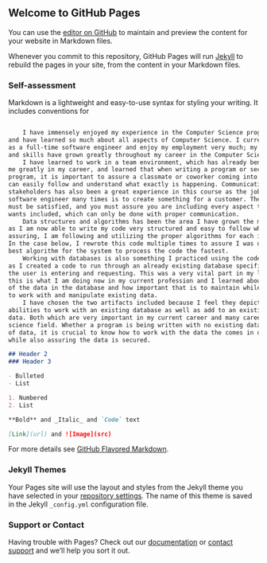 ## Welcome to GitHub Pages

You can use the [editor on GitHub](https://github.com/leticiah8231/leticiah8231.github.io/edit/main/index.md) to maintain and preview the content for your website in Markdown files.

Whenever you commit to this repository, GitHub Pages will run [Jekyll](https://jekyllrb.com/) to rebuild the pages in your site, from the content in your Markdown files.

### Self-assessment

Markdown is a lightweight and easy-to-use syntax for styling your writing. It includes conventions for

```markdown

	I have immensely enjoyed my experience in the Computer Science program 
and have learned so much about all aspects of Computer Science. I currently work 
as a full-time software engineer and enjoy my employment very much; my knowledge 
and skills have grown greatly throughout my career in the Computer Science program. 
	I have learned to work in a team environment, which has already benefitted 
me greatly in my career, and learned that when writing a program or section of a 
program, it is important to assure a classmate or coworker coming into your code 
can easily follow and understand what exactly is happening. Communication to 
stakeholders has also been a great experience in this course as the job of a 
software engineer many times is to create something for a customer. The customer 
must be satisfied, and you must assure you are including every aspect the customer 
wants included, which can only be done with proper communication.
	Data structures and algorithms has been the area I have grown the most, 
as I am now able to write my code very structured and easy to follow while also 
assuring, I am following and utilizing the proper algorithms for each instance. 
In the case below, I rewrote this code multiple times to assure I was using the 
best algorithm for the system to process the code the fastest. 
	Working with databases is also something I practiced using the code above 
as I created a code to run through an already existing database specific to what 
the user is entering and requesting. This was a very vital part in my learning as 
this is what I am doing now in my current profession and I learned about the security 
of the data in the database and how important that is to maintain while also learning 
to work with and manipulate existing data. 
	I have chosen the two artifacts included because I feel they depict both my 
abilities to work with an existing database as well as add to an existing database of 
data. Both which are very important in my current career and many careers in the computer 
science field. Whether a program is being written with no existing data or a full database 
of data, it is crucial to know how to work with the data the comes in or is already set, 
while also assuring the data is secured.

## Header 2
### Header 3

- Bulleted
- List

1. Numbered
2. List

**Bold** and _Italic_ and `Code` text

[Link](url) and ![Image](src)
```

For more details see [GitHub Flavored Markdown](https://guides.github.com/features/mastering-markdown/).

### Jekyll Themes

Your Pages site will use the layout and styles from the Jekyll theme you have selected in your [repository settings](https://github.com/leticiah8231/leticiah8231.github.io/settings/pages). The name of this theme is saved in the Jekyll `_config.yml` configuration file.

### Support or Contact

Having trouble with Pages? Check out our [documentation](https://docs.github.com/categories/github-pages-basics/) or [contact support](https://support.github.com/contact) and we’ll help you sort it out.
